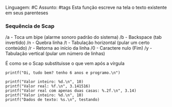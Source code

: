 Linguagem: #C 
Assunto: #tags 
Esta função escreve na tela o texto existente em seus parenteses  

### Sequência de Scap
/a - Toca um bipe (alarme sonoro padrão do sistema)
/b - Backspace (tab invertido)
/n - Quebra linha
/t - Tabulação horizontal (pular um certo conteúdo)
/r - Retorna ao início da linha
/0 - Caractere nulo (Fim)
/y - Tabulação vertical (pular um número de linhas)

É como se o Scap substituisse o que vem após a vírgula
```gdscript
printf("Oi, tudo bem? tenho 6 anos e programo.\n")

printf("Valor inteiro: %d.\n", 10)
printf("Valor real: %f.\n", 3.141516)
printf("Valor real com apenas duas casas: %.2f.\n", 3.14)
printf("Valor inteiro: %d.\n", 10)
printf("Dados de texto: %s.\n", testando)
```